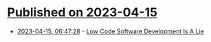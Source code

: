 # [Published on 2023-04-15](index.md)

* [2023-04-15, 06:47:28](https://lobste.rs/s/lhxj3l/low_code_software_development_is_lie) - [Low Code Software Development Is A Lie](https://jaylittle.com/post/view/2023/4/low-code-software-development-is-a-lie)
